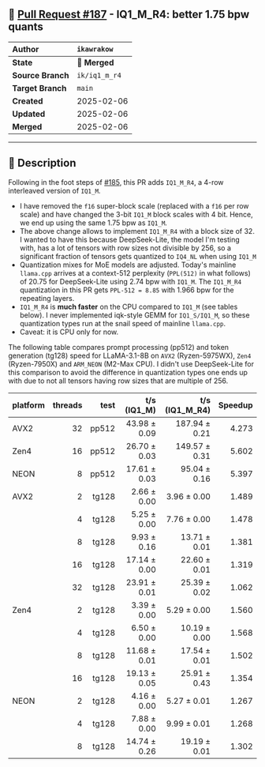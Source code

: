 ## 🔀 [Pull Request #187](https://github.com/ikawrakow/ik_llama.cpp/pull/187) - IQ1_M_R4: better 1.75 bpw quants

| **Author** | `ikawrakow` |
| :--- | :--- |
| **State** | 🔀 **Merged** |
| **Source Branch** | `ik/iq1_m_r4` |
| **Target Branch** | `main` |
| **Created** | 2025-02-06 |
| **Updated** | 2025-02-06 |
| **Merged** | 2025-02-06 |

---

## 📄 Description

Following in the foot steps of [#185](https://github.com/ikawrakow/ik_llama.cpp/issues/185), this PR adds `IQ1_M_R4`, a 4-row interleaved version of `IQ1_M`. 

* I have removed the `f16` super-block scale (replaced with a `f16` per row scale) and have changed the 3-bit `IQ1_M` block scales with 4 bit. Hence, we end up using the same 1.75 bpw as `IQ1_M`.
* The above change allows to implement `IQ1_M_R4` with a block size of 32. I wanted to have this because DeepSeek-Lite, the model I'm testing with, has a lot of tensors with row sizes not divisible by 256, so a significant fraction of tensors gets quantized to `IQ4_NL` when using `IQ1_M`
*  Quantization mixes for MoE models are adjusted. Today's mainline `llama.cpp` arrives at a context-512 perplexity (`PPL(512)` in what follows) of 20.75 for DeepSeek-Lite using 2.74 bpw with `IQ1_M`. The `IQ1_M_R4` quantization in this PR gets `PPL-512 = 8.85` with 1.966 bpw for the repeating layers.
* `IQ1_M_R4` is **much faster** on the CPU compared to `IQ1_M` (see tables below). I never implemented iqk-style GEMM for `IQ1_S/IQ1_M`, so these quantization types run at the snail speed of mainline `llama.cpp`.
* Caveat: it is CPU only for now.

The following table compares prompt processing (pp512) and token generation (tg128) speed for LLaMA-3.1-8B on `AVX2` (Ryzen-5975WX), `Zen4` (Ryzen-7950X) and `ARM_NEON` (M2-Max CPU). I didn't use DeepSeek-Lite for this comparison to avoid the difference in quantization types one ends up with due to not all tensors having row sizes that are multiple of 256.

| platform   | threads |          test |     t/s (IQ1_M)  |   t/s (IQ1_M_R4) |  Speedup |
| ---------- | ------: | ------------: | ---------------: | ---------------: | -------: |
| AVX2       |      32 |         pp512 |     43.98 ± 0.09 |    187.94 ± 0.21 |  4.273   |
| Zen4       |      16 |         pp512 |     26.70 ± 0.03 |    149.57 ± 0.31 |  5.602   |
| NEON       |       8 |         pp512 |     17.61 ± 0.03 |     95.04 ± 0.16 |  5.397   |
| AVX2       |       2 |         tg128 |      2.66 ± 0.00 |      3.96 ± 0.00 |  1.489   |
|            |       4 |         tg128 |      5.25 ± 0.00 |      7.76 ± 0.00 |  1.478   |
|            |       8 |         tg128 |      9.93 ± 0.16 |     13.71 ± 0.01 |  1.381   |
|            |      16 |         tg128 |     17.14 ± 0.00 |     22.60 ± 0.01 |  1.319   |
|            |      32 |         tg128 |     23.91 ± 0.01 |     25.39 ± 0.02 |  1.062   |
| Zen4       |       2 |         tg128 |      3.39 ± 0.00 |      5.29 ± 0.00 |  1.560   |
|            |       4 |         tg128 |      6.50 ± 0.00 |     10.19 ± 0.00 |  1.568   |
|            |       8 |         tg128 |     11.68 ± 0.01 |     17.54 ± 0.01 |  1.502   |
|            |      16 |         tg128 |     19.13 ± 0.05 |     25.91 ± 0.43 |  1.354   |
| NEON       |       2 |         tg128 |      4.16 ± 0.00 |      5.27 ± 0.01 |  1.267   |
|            |       4 |         tg128 |      7.88 ± 0.00 |      9.99 ± 0.01 |  1.268   |
|            |       8 |         tg128 |     14.74 ± 0.26 |     19.19 ± 0.01 |  1.302   |